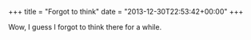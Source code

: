 +++
title = "Forgot to think"
date = "2013-12-30T22:53:42+00:00"
+++

Wow, I guess I forgot to think there for a while.
			